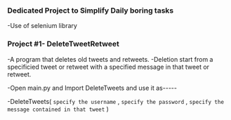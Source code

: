 ### Dedicated Project to Simplify Daily boring tasks
-Use of selenium library

### Project #1- DeleteTweetRetweet
-A program that deletes old tweets and retweets. 
-Deletion start from a specificied tweet or retweet with a specified message in that tweet or retweet.

-Open main.py and Import DeleteTweets and use it as-----

  -DeleteTweets( `specify the username` , `specify the password` ,  `specify the message contained in that tweet` )
